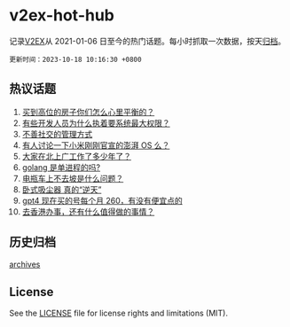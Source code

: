 # v2ex-hot-hub

 记录[V2EX](https://www.v2ex.com/)从 2021-01-06 日至今的热门话题。每小时抓取一次数据，按天[归档](archives)。

`更新时间：2023-10-18 10:16:30 +0800`

## 热议话题

1. [买到高位的房子你们怎么心里平衡的？](https://www.v2ex.com/t/982705)
1. [有些开发人员为什么执着要系统最大权限？](https://www.v2ex.com/t/982696)
1. [不善社交的管理方式](https://www.v2ex.com/t/982727)
1. [有人讨论一下小米刚刚官宣的澎湃 OS 么？](https://www.v2ex.com/t/982673)
1. [大家在北上广工作了多少年了？](https://www.v2ex.com/t/982820)
1. [golang 是单进程的吗?](https://www.v2ex.com/t/982738)
1. [电瓶车上不去坡是什么问题？](https://www.v2ex.com/t/982656)
1. [卧式吸尘器 真的“逆天”](https://www.v2ex.com/t/982683)
1. [gpt4 现在买的号每个月 260，有没有便宜点的](https://www.v2ex.com/t/982658)
1. [去香港办事，还有什么值得做的事情？](https://www.v2ex.com/t/982770)

## 历史归档

[archives](archives)

## License

See the [LICENSE](LICENSE) file for license rights and limitations (MIT).
